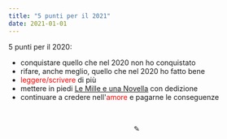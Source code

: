 ```yaml
---
title: "5 punti per il 2021"
date: 2021-01-01
---
```

5 punti per il 2020:
&nbsp;

* conquistare quello che nel 2020 non ho conquistato
* rifare, anche meglio, quello che nel 2020 ho fatto bene
* <span style="color:red">leggere/scrivere</span> di più
* mettere in piedi <span style="text-decoration:underline">[Le Mille e una Novella](https://miry1919.github.io/hugosite/podcast/le-mille-e-una-novella/)</span> con dedizione
* continuare a credere nell'<span style="color:red">amore</span> e pagarne le conseguenze

&nbsp;

<div align="center">
  ✎
</div>
